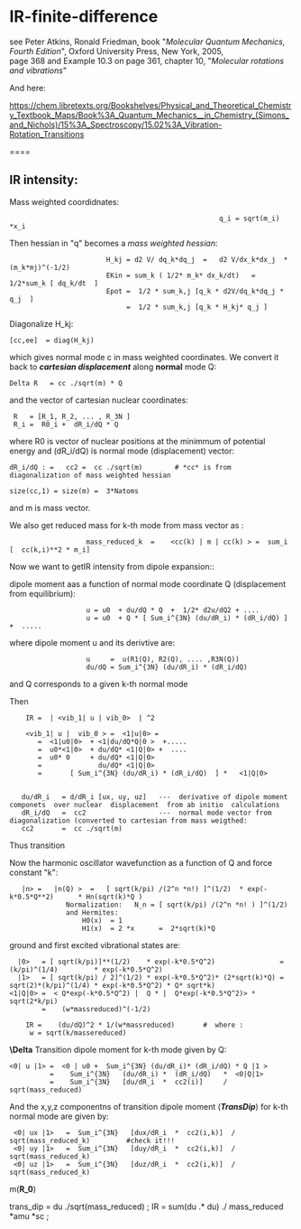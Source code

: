 # IR-finite-difference
see Peter Atkins, Ronald Friedman, book "*Molecular Quantum Mechanics, Fourth Edition*", Oxford University Press, New York, 2005,  
 page 368 and Example 10.3 on page 361, chapter 10, "*Molecular rotations and vibrations*"
 
 And here:
 
https://chem.libretexts.org/Bookshelves/Physical_and_Theoretical_Chemistry_Textbook_Maps/Book%3A_Quantum_Mechanics__in_Chemistry_(Simons_and_Nichols)/15%3A_Spectroscopy/15.02%3A_Vibration-Rotation_Transitions

====
 ## IR intensity: 


Mass weighted coordidnates:

                                                        q_i = sqrt(m_i) *x_i

Then hessian in "q"  becomes a *mass weighted hessian*:

                            H_kj = d2 V/ dq_k*dq_j  =   d2 V/dx_k*dx_j  *(m_k*mj)^(-1/2) 
                            EKin = sum_k ( 1/2* m_k* dx_k/dt)   =    1/2*sum_k [ dq_k/dt  ]
                            Epot =  1/2 * sum_k,j [q_k * d2V/dq_k*dq_j * q_j  ]
                                 =  1/2 * sum_k,j [q_k * H_kj* q_j ] 

Diagonalize  H_kj: 

    [cc,ee]  = diag(H_kj)
  which gives normal mode c in mass weighted   coordinates. We convert it back to ***cartesian displacement*** along __normal__ mode Q:
  
    Delta R   = cc ./sqrt(m) * Q       
    
and the vector of cartesian nuclear coordinates:  

     R   = [R_1, R_2, ... , R_3N ] 
     R_i =  R0_i +  dR_i/dQ * Q    
  
where  R0 is  vector of nuclear positions at the minimmum of potential energy  and  (dR_i/dQ) is normal mode (displacement) vector:

    dR_i/dQ : =   cc2 =  cc ./sqrt(m)        # *cc* is from diagonalization of mass weighted hessian 

    size(cc,1) = size(m) =  3*Natoms       

and m is  mass vector.
 
We also get reduced mass for k-th mode  from mass vector as : 

                       mass_reduced_k  =    <cc(k) | m | cc(k) > =  sum_i [  cc(k,i)**2 * m_i] 

Now we want to getIR intensity from  dipole  expansion::

dipole moment aas a function of  normal mode coordinate Q (displacement from equilibrium):

                       u = u0  + du/dQ * Q  +  1/2* d2u/dQ2 + ....
                       u = u0  + Q * [ Sum_i^{3N} (du/dR_i) * (dR_i/dQ) ] +  ..... 

where  dipole moment u  and  its derivtive  are:

                       u     =  u(R1(Q), R2(Q), .... ,R3N(Q)) 
                       du/dQ = Sum_i^{3N} (du/dR_i) * (dR_i/dQ) 

and Q corresponds to a given k-th normal mode                      
                  
Then

        IR =  | <vib_1| u | vib_0>  | ^2   

        <vib_1| u |  vib_0 > =  <1|u|0> = 
           =  <1|u0|0>  + <1|du/dQ*Q|0 >  +..... 
           =  u0*<1|0>  + du/dQ* <1|Q|0> +  ....
           =  u0* 0     + du/dQ* <1|Q|0> 
           =              du/dQ* <1|Q|0> 
           =       [ Sum_i^{3N} (du/dR_i) * (dR_i/dQ)  ] *   <1|Q|0> 
           
           
       du/dR_i   = d/dR_i [ux, uy, uz]   ---  derivative of dipole moment componets  over nuclear  displacement  from ab initio  calculations
       dR_i/dQ   =  cc2                  ---  normal mode vector from   diagonalization (converted to cartesian from mass weigthed:
       cc2       =  cc ./sqrt(m)
        
        
Thus  transition          
         

Now the   harmonic oscillator wavefunction as a function of Q and force constant "k": 

       |n> =   |n(Q) >  =   [ sqrt(k/pi) /(2^n *n!) ]^(1/2)  * exp(-k*0.5*Q**2)      * Hn(sqrt(k)*Q ) 
                  Normalization:   N_n = [ sqrt(k/pi) /(2^n *n! ) ]^(1/2)    
                  and Hermites:
                      H0(x)  = 1 
                      H1(x)  = 2 *x      =  2*sqrt(k)*Q

ground  and first excited vibrational states are:

      |0>   = [ sqrt(k/pi)]**(1/2)    * exp(-k*0.5*Q^2)                = (k/pi)^(1/4)         * exp(-k*0.5*Q^2)
      |1>   = [ sqrt(k/pi) / 2]^(1/2) * exp(-k*0.5*Q^2)* (2*sqrt(k)*Q) = sqrt(2)*(k/pi)^(1/4) * exp(-k*0.5*Q^2) * Q* sqrt*k)
    <1|Q|0> =  < Q*exp(-k*0.5*Q^2) |  Q * |  Q*exp(-k*0.5*Q^2)> * sqrt(2*k/pi)
            =    (w*massreduced)^(-1/2)

        IR =    (du/dQ)^2 * 1/(w*massreduced)       #  where : 
         w = sqrt(k/massereduced)


**\Delta**
 Transition dipole moment for k-th mode given by Q:
 
    <0| u |1> =  <0 | u0 +  Sum_i^{3N} (du/dR_i)* (dR_i/dQ) * Q |1 > 
              =    Sum_i^{3N}   (du/dR_i) *  (dR_i/dQ)   *  <0|Q|1> 
              =    Sum_i^{3N}   [du/dR_i  *  cc2(i)]     / sqrt(mass_reduced)
              
And the x,y,z componentns of transition dipole moment  (***TransDip***)  for k-th normal mode are given by:

     <0| ux |1>   =  Sum_i^{3N}   [dux/dR_i  *  cc2(i,k)]  / sqrt(mass_reduced_k)         #check it!!!
     <0| uy |1>   =  Sum_i^{3N}   [duy/dR_i  *  cc2(i,k)]  / sqrt(mass_reduced_k)
     <0| uz |1>   =  Sum_i^{3N}   [duz/dR_i  *  cc2(i,k)]  / sqrt(mass_reduced_k)

 

m(**R_0**)

  trans_dip =  du ./sqrt(mass_reduced) ;
  IR = sum(du .* du) ./ mass_reduced  *amu  *sc   ;

